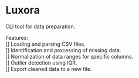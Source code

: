 # Luxora

CLI tool for data preparation.

Features:  
[] Loading and parsing CSV files.  
[] Identification and processing of missing data.  
[] Normalization of data ranges for specific columns.  
[] Outlier detection using IQR.  
[] Export cleaned data to a new file.  
